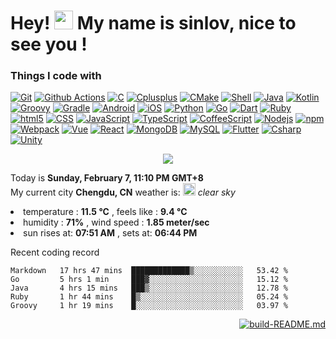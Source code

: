 <h1>Hey! <img src="https://emojis.slackmojis.com/emojis/images/1586280906/8541/computercat.gif" width="30" />
  My name is sinlov, nice to see you !</h1>

<h3>Things I code with</h3>

<p>
  <a href="https://git-scm.com/"><img alt="Git" src="https://img.shields.io/badge/-Git-F54D27?logo=Git&logoColor=white&style="/></a>
  <a href="https://docs.github.com/free-pro-team@latest/actions"><img alt="Github Actions" src="https://img.shields.io/badge/-Github Actions-2088FF?logo=github-actions&logoColor=white&style="/></a>
  <a href="https://www.tutorialspoint.com/cprogramming/"><img alt="C" src="https://img.shields.io/badge/-C-A8BACC?logo=C&logoColor=white&style="/></a>
  <a href="https://www.cplusplus.com/"><img alt="Cplusplus" src="https://img.shields.io/badge/-Cplusplus-00599C?logo=C%2B%2B&logoColor=white&style="/></a>
  <a href="https://cmake.org/"><img alt="CMake" src="https://img.shields.io/badge/-CMake-064F8C?logo=CMake&logoColor=white&style="/></a>
  <a href="https://www.shellscript.sh/"><img alt="Shell" src="https://img.shields.io/badge/-Shell-FFD500?logo=Shell&logoColor=white&style="/></a>
  <a href="https://www.java.com/"><img alt="Java" src="https://img.shields.io/badge/-Java-007396?logo=Java&logoColor=white&style="/></a>
  <a href="https://kotlinlang.org/"><img alt="Kotlin" src="https://img.shields.io/badge/-Kotlin-27282C?logo=Kotlin&logoColor=white&style="/></a>
  <a href="https://groovy-lang.org/"><img alt="Groovy" src="https://img.shields.io/badge/-Groovy-4198B8?logo=Apache%20Groovy&logoColor=white&style="/></a>
  <a href="https://gradle.org/"><img alt="Gradle" src="https://img.shields.io/badge/-Gradle-02303A?logo=Gradle&logoColor=white&style="/></a>
  <a href="https://developer.android.com/"><img alt="Android" src="https://img.shields.io/badge/-Android-3DDC84?logo=Android&logoColor=white&style="/></a>
  <a href="https://developer.apple.com/ios/"><img alt="iOS" src="https://img.shields.io/badge/-iOS-000000?logo=iOS&logoColor=white&style="/></a>
  <a href="https://www.python.org/"><img alt="Python" src="https://img.shields.io/badge/-Python-3776AB?logo=Python&logoColor=white&style="/></a>
  <a href="https://golang.org/"><img alt="Go" src="https://img.shields.io/badge/-Go-00ACD7?logo=go&logoColor=white&style="/></a>
  <a href="https://dart.dev/"><img alt="Dart" src="https://img.shields.io/badge/-Dart-0175C2?logo=Dart&logoColor=white&style="/></a>
  <a href="https://www.ruby-lang.org/"><img alt="Ruby" src="https://img.shields.io/badge/-Ruby-CC342D?logo=Ruby&logoColor=white&style="/></a>
  <a href="https://developer.mozilla.org/en-US/docs/Web/Guide/HTML/HTML5"><img alt="html5" src="https://img.shields.io/badge/-html5-E44D26?logo=html5&logoColor=white&style="/></a>
  <a href="https://developer.mozilla.org/docs/Archive/CSS3"><img alt="CSS" src="https://img.shields.io/badge/-CSS-1672B6?logo=CSS3&logoColor=white&style="/></a>
  <a href="https://developer.mozilla.org/docs/Web/JavaScript"><img alt="JavaScript" src="https://img.shields.io/badge/-JavaScript-F7DF1E?logo=JavaScript&logoColor=white&style="/></a>
  <a href="https://www.typescriptlang.org/"><img alt="TypeScript" src="https://img.shields.io/badge/-TypeScript-017ACC?logo=TypeScript&logoColor=white&style="/></a>
  <a href="https://coffeescript.org/"><img alt="CoffeeScript" src="https://img.shields.io/badge/-CoffeeScript-2F2625?logo=CoffeeScript&logoColor=white&style="/></a>
  <a href="https://nodejs.org/"><img alt="Nodejs" src="https://img.shields.io/badge/-Nodejs-43853D?logo=Node.js&logoColor=white&style="/></a>
  <a href="https://www.npmjs.com/"><img alt="npm" src="https://img.shields.io/badge/-npm-CB3837?logo=npm&logoColor=white&style="/></a>
  <a href="https://webpack.js.org/"><img alt="Webpack" src="https://img.shields.io/badge/-Webpack-8ED6FB?logo=Webpack&logoColor=white&style="/></a>
  <a href="https://vuejs.org/"><img alt="Vue" src="https://img.shields.io/badge/-Vue-42B983?logo=Vue.js&logoColor=white&style="/></a>
  <a href="https://reactjs.org/"><img alt="React" src="https://img.shields.io/badge/-React-45b8d7?logo=React&logoColor=white&style="/></a>
  <a href="https://www.mongodb.com/"><img alt="MongoDB" src="https://img.shields.io/badge/-MongoDB-14AA52?logo=mongodb&logoColor=white&style="/></a>
  <a href="https://dev.mysql.com/"><img alt="MySQL" src="https://img.shields.io/badge/-MySQL-4579A1?logo=MySQL&logoColor=white&style="/></a>
  <a href="https://flutter.dev/"><img alt="Flutter" src="https://img.shields.io/badge/-Flutter-02569B?logo=Flutter&logoColor=white&style="/></a>
  <a href="https://docs.microsoft.com/dotnet/csharp/"><img alt="Csharp" src="https://img.shields.io/badge/-Csharp-239120?logo=C%20sharp&logoColor=white&style="/></a>
  <a href="https://unity.com/"><img alt="Unity" src="https://img.shields.io/badge/-Unity-000000?logo=Unity&logoColor=white&style="/></a>
  
</p>

<p align="center">
  <a href="https://github.com/sinlov">
    <img src="https://github-readme-stats.vercel.app/api?username=sinlov&show_icons=true&theme=dracula" />
  </a>
</p>

<p>
  Today is <b>Sunday, February 7, 11:10 PM GMT+8</b> <br />
  My current city <b>Chengdu, CN</b> weather is: <img src="http:&#x2F;&#x2F;openweathermap.org&#x2F;img&#x2F;wn&#x2F;01n@2x.png" width="20" /> <i>clear sky</i>
  <li>temperature : <b>11.5 °C</b> , feels like  : <b>9.4 °C</b></br></li>
  <li>humidity    : <b>71%</b> , wind speed  : <b>1.85 meter&#x2F;sec</b></br></li>
  <li>sun rises at: <b>07:51 AM</b> , sets at: <b>06:44 PM</b></li>
</p>

<p>Recent coding record</p>

<!--START_SECTION:waka-->
```text
Markdown   17 hrs 47 mins  █████████████▒░░░░░░░░░░░   53.42 % 
Go         5 hrs 1 min     ███▓░░░░░░░░░░░░░░░░░░░░░   15.12 % 
Java       4 hrs 15 mins   ███▒░░░░░░░░░░░░░░░░░░░░░   12.78 % 
Ruby       1 hr 44 mins    █▒░░░░░░░░░░░░░░░░░░░░░░░   05.24 % 
Groovy     1 hr 19 mins    █░░░░░░░░░░░░░░░░░░░░░░░░   03.97 % 
```
<!--END_SECTION:waka-->

<p align="right">
  <a href="https://github.com/sinlov/sinlov/actions">
    <img alt="build-README.md"
      src="https://github.com/sinlov/sinlov/workflows/build-README.md/badge.svg?branch=main">
  </a>
</p>
